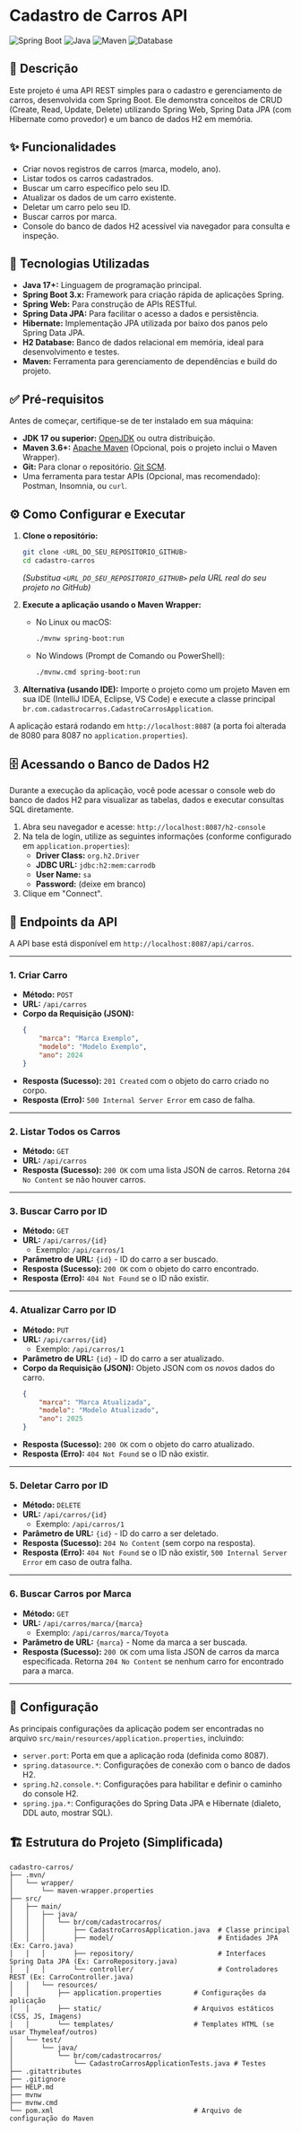 # Cadastro de Carros API

![Spring Boot](https://img.shields.io/badge/Spring_Boot-3.x-brightgreen)
![Java](https://img.shields.io/badge/Java-17%2B-blue)
![Maven](https://img.shields.io/badge/Maven-4.0.0-orange)
![Database](https://img.shields.io/badge/Database-H2_In_Memory-red)

## 📝 Descrição

Este projeto é uma API REST simples para o cadastro e gerenciamento de carros, desenvolvida com Spring Boot. Ele demonstra conceitos de CRUD (Create, Read, Update, Delete) utilizando Spring Web, Spring Data JPA (com Hibernate como provedor) e um banco de dados H2 em memória.

## ✨ Funcionalidades

* Criar novos registros de carros (marca, modelo, ano).
* Listar todos os carros cadastrados.
* Buscar um carro específico pelo seu ID.
* Atualizar os dados de um carro existente.
* Deletar um carro pelo seu ID.
* Buscar carros por marca.
* Console do banco de dados H2 acessível via navegador para consulta e inspeção.

## 🚀 Tecnologias Utilizadas

* **Java 17+:** Linguagem de programação principal.
* **Spring Boot 3.x:** Framework para criação rápida de aplicações Spring.
* **Spring Web:** Para construção de APIs RESTful.
* **Spring Data JPA:** Para facilitar o acesso a dados e persistência.
* **Hibernate:** Implementação JPA utilizada por baixo dos panos pelo Spring Data JPA.
* **H2 Database:** Banco de dados relacional em memória, ideal para desenvolvimento e testes.
* **Maven:** Ferramenta para gerenciamento de dependências e build do projeto.

## ✅ Pré-requisitos

Antes de começar, certifique-se de ter instalado em sua máquina:

* **JDK 17 ou superior:** [OpenJDK](https://openjdk.java.net/) ou outra distribuição.
* **Maven 3.6+:** [Apache Maven](https://maven.apache.org/download.cgi) (Opcional, pois o projeto inclui o Maven Wrapper).
* **Git:** Para clonar o repositório. [Git SCM](https://git-scm.com/).
* Uma ferramenta para testar APIs (Opcional, mas recomendado): Postman, Insomnia, ou `curl`.

## ⚙️ Como Configurar e Executar

1.  **Clone o repositório:**
    ```bash
    git clone <URL_DO_SEU_REPOSITORIO_GITHUB>
    cd cadastro-carros
    ```
    *(Substitua `<URL_DO_SEU_REPOSITORIO_GITHUB>` pela URL real do seu projeto no GitHub)*

2.  **Execute a aplicação usando o Maven Wrapper:**

    * No Linux ou macOS:
        ```bash
        ./mvnw spring-boot:run
        ```
    * No Windows (Prompt de Comando ou PowerShell):
        ```bash
        ./mvnw.cmd spring-boot:run
        ```

3.  **Alternativa (usando IDE):** Importe o projeto como um projeto Maven em sua IDE (IntelliJ IDEA, Eclipse, VS Code) e execute a classe principal `br.com.cadastrocarros.CadastroCarrosApplication`.

A aplicação estará rodando em `http://localhost:8087` (a porta foi alterada de 8080 para 8087 no `application.properties`).

## 🗄️ Acessando o Banco de Dados H2

Durante a execução da aplicação, você pode acessar o console web do banco de dados H2 para visualizar as tabelas, dados e executar consultas SQL diretamente.

1.  Abra seu navegador e acesse: `http://localhost:8087/h2-console`
2.  Na tela de login, utilize as seguintes informações (conforme configurado em `application.properties`):
    * **Driver Class:** `org.h2.Driver`
    * **JDBC URL:** `jdbc:h2:mem:carrodb`
    * **User Name:** `sa`
    * **Password:** (deixe em branco)
3.  Clique em "Connect".

## 📡 Endpoints da API

A API base está disponível em `http://localhost:8087/api/carros`.

---

### 1. Criar Carro

* **Método:** `POST`
* **URL:** `/api/carros`
* **Corpo da Requisição (JSON):**
    ```json
    {
        "marca": "Marca Exemplo",
        "modelo": "Modelo Exemplo",
        "ano": 2024
    }
    ```
* **Resposta (Sucesso):** `201 Created` com o objeto do carro criado no corpo.
* **Resposta (Erro):** `500 Internal Server Error` em caso de falha.

---

### 2. Listar Todos os Carros

* **Método:** `GET`
* **URL:** `/api/carros`
* **Resposta (Sucesso):** `200 OK` com uma lista JSON de carros. Retorna `204 No Content` se não houver carros.

---

### 3. Buscar Carro por ID

* **Método:** `GET`
* **URL:** `/api/carros/{id}`
    * Exemplo: `/api/carros/1`
* **Parâmetro de URL:** `{id}` - ID do carro a ser buscado.
* **Resposta (Sucesso):** `200 OK` com o objeto do carro encontrado.
* **Resposta (Erro):** `404 Not Found` se o ID não existir.

---

### 4. Atualizar Carro por ID

* **Método:** `PUT`
* **URL:** `/api/carros/{id}`
    * Exemplo: `/api/carros/1`
* **Parâmetro de URL:** `{id}` - ID do carro a ser atualizado.
* **Corpo da Requisição (JSON):** Objeto JSON com os *novos* dados do carro.
    ```json
    {
        "marca": "Marca Atualizada",
        "modelo": "Modelo Atualizado",
        "ano": 2025
    }
    ```
* **Resposta (Sucesso):** `200 OK` com o objeto do carro atualizado.
* **Resposta (Erro):** `404 Not Found` se o ID não existir.

---

### 5. Deletar Carro por ID

* **Método:** `DELETE`
* **URL:** `/api/carros/{id}`
    * Exemplo: `/api/carros/1`
* **Parâmetro de URL:** `{id}` - ID do carro a ser deletado.
* **Resposta (Sucesso):** `204 No Content` (sem corpo na resposta).
* **Resposta (Erro):** `404 Not Found` se o ID não existir, `500 Internal Server Error` em caso de outra falha.

---

### 6. Buscar Carros por Marca

* **Método:** `GET`
* **URL:** `/api/carros/marca/{marca}`
    * Exemplo: `/api/carros/marca/Toyota`
* **Parâmetro de URL:** `{marca}` - Nome da marca a ser buscada.
* **Resposta (Sucesso):** `200 OK` com uma lista JSON de carros da marca especificada. Retorna `204 No Content` se nenhum carro for encontrado para a marca.

---

## 🔧 Configuração

As principais configurações da aplicação podem ser encontradas no arquivo `src/main/resources/application.properties`, incluindo:

* `server.port`: Porta em que a aplicação roda (definida como 8087).
* `spring.datasource.*`: Configurações de conexão com o banco de dados H2.
* `spring.h2.console.*`: Configurações para habilitar e definir o caminho do console H2.
* `spring.jpa.*`: Configurações do Spring Data JPA e Hibernate (dialeto, DDL auto, mostrar SQL).

## 🏗️ Estrutura do Projeto (Simplificada)

```text
cadastro-carros/
├── .mvn/
│   └── wrapper/
│       └── maven-wrapper.properties
├── src/
│   ├── main/
│   │   ├── java/
│   │   │   └── br/com/cadastrocarros/
│   │   │       ├── CadastroCarrosApplication.java  # Classe principal
│   │   │       ├── model/                          # Entidades JPA (Ex: Carro.java)
│   │   │       ├── repository/                     # Interfaces Spring Data JPA (Ex: CarroRepository.java)
│   │   │       └── controller/                     # Controladores REST (Ex: CarroController.java)
│   │   └── resources/
│   │       ├── application.properties        # Configurações da aplicação
│   │       ├── static/                       # Arquivos estáticos (CSS, JS, Imagens)
│   │       └── templates/                    # Templates HTML (se usar Thymeleaf/outros)
│   └── test/
│       └── java/
│           └── br/com/cadastrocarros/
│               └── CadastroCarrosApplicationTests.java # Testes
├── .gitattributes
├── .gitignore
├── HELP.md
├── mvnw
├── mvnw.cmd
└── pom.xml                                   # Arquivo de configuração do Maven

